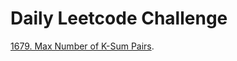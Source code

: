 # Daily Leetcode Challenge

[1679. Max Number of K-Sum Pairs](https://leetcode.com/problems/max-number-of-k-sum-pairs).
